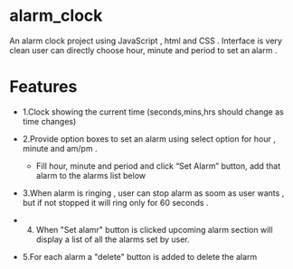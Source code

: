 # alarm_clock
An alarm clock project using JavaScript , html and CSS . Interface is very clean user can directly choose hour, minute and period to set an alarm . 

# Features
 

* 1.Clock showing the current time (seconds,mins,hrs should change as time changes)

* 2.Provide option boxes to set an alarm using select option for hour , minute and am/pm . 

   * Fill hour, minute and period and click “Set Alarm” button, add that alarm to the alarms list below

* 3.When alarm is ringing , user can stop alarm as soom as user wants , but if not stopped it will ring only for 60 seconds . 

* 4. When "Set alamr" button is clicked upcoming alarm section will display a list of all the alarms set by user.

* 5.For each alarm a "delete" button is added to delete the alarm



